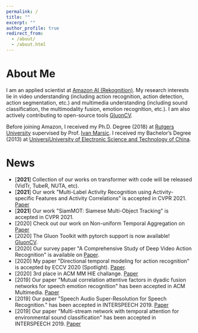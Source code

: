 ```yaml
---
permalink: /
title: ""
excerpt: ""
author_profile: true
redirect_from: 
  - /about/
  - /about.html
---
```


# About Me
I am an applied scientist at [Amazon AI (Rekognition)](https://aws.amazon.com/rekognition/).
My research interests lie in video understanding (including action recognition, action detection, action segmentation, etc.) and multimedia understanding (including sound classification, the multimodality fusion, emotion recognition, etc.). I am also actively contributing to open-source tools [GluonCV](https://cv.gluon.ai/).

Before joining Amazon, I received my Ph.D. Degree (2018) at [Rutgers University](https://www.rutgers.edu/) supervised by Prof. [Ivan Marsic](https://www.ece.rutgers.edu/~marsic/).
I received my Bachelor’s Degree (2013) at [UniversiUniversity of Electronic Science and Technology of China](https://www.uestc.edu.cn/).


# News
* [**2021**] Collection of our works on transformer with code will be released (VidTr, TubeR, NUTA, etc). 
* [**2021**] Our work "Multi-Label Activity Recognition using Activity-specific Features and Activity Correlations" is accepted in CVPR 2021. [Paper](https://arxiv.org/abs/2009.07420)
* [**2021**] Our work "SiamMOT: Siamese Multi-Object Tracking" is accepted in CVPR 2021.
* [2020] Check out our work on Non-uniform Temporal Aggregation on [Paper](https://arxiv.org/pdf/2012.08041.pdf)
* [2020] The Gluon Toolkit with pytorch support is now available! [GluonCV](https://cv.gluon.ai/).
* [2020] Our survey paper "A Comprehensive Study of Deep Video Action Recognition" is available on [Paper](https://arxiv.org/abs/2012.06567).
* [2020] My paper "Directional temporal modeling for action recognition" is accepted by ECCV 2020 (Spotlight). [Paper](https://assets.amazon.science/67/d7/e6b2da584d57b6928b652fc75fa1/directional-temporal-modeling-for-action-recognition.pdf).
* [2020] 3rd place in ACM MM HIE challange. [Paper](https://dl.acm.org/doi/abs/10.1145/3394171.3416297)
* [2019] Our paper "Mutual correlation attentive factors in dyadic fusion networks for speech emotion recognition" has been accepted in ACM Multimedia. [Paper](https://dl.acm.org/doi/abs/10.1145/3343031.3351039)
* [2019] Our paper "Speech Audio Super-Resolution for Speech Recognition." has been accepted in INTERSPEECH 2019. [Paper](https://www.isca-speech.org/archive/Interspeech_2019/pdfs/3043.pdf)
* [2019] Our paper "Multi-stream network with temporal attention for environmental sound classification" has been accepted in INTERSPEECH 2019. [Paper](https://www.isca-speech.org/archive/Interspeech_2019/pdfs/3019.pdf)
